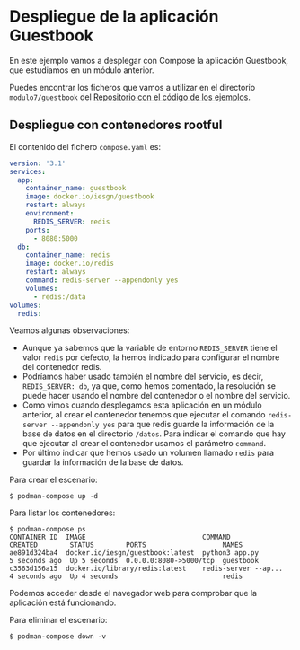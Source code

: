 # Despliegue de la aplicación Guestbook

En este ejemplo vamos a desplegar con Compose la aplicación Guestbook, que estudiamos en un módulo anterior.

Puedes encontrar los ficheros que vamos a utilizar en el directorio `modulo7/guestbook` del [Repositorio con el código de los ejemplos](https://github.com/josedom24/ejemplos_curso_podman_ow).

## Despliegue con contenedores rootful

El contenido del fichero `compose.yaml` es:

```yaml
version: '3.1'
services:
  app:
    container_name: guestbook
    image: docker.io/iesgn/guestbook
    restart: always
    environment:
      REDIS_SERVER: redis
    ports:
      - 8080:5000
  db:
    container_name: redis
    image: docker.io/redis
    restart: always
    command: redis-server --appendonly yes
    volumes:
      - redis:/data
volumes:
  redis:
```

Veamos algunas observaciones:

* Aunque ya sabemos que la variable de entorno `REDIS_SERVER` tiene el valor `redis` por defecto, la hemos indicado para configurar el nombre del contenedor redis.
* Podríamos haber usado también el nombre del servicio, es decir, `REDIS_SERVER: db`, ya que, como hemos comentado, la resolución se puede hacer usando el nombre del contenedor o el nombre del servicio.
* Como vimos cuando desplegamos esta aplicación en un módulo anterior, al crear el contenedor tenemos que ejecutar el comando `redis-server --appendonly yes` para que redis guarde la información de la base de datos en el directorio `/datos`. Para indicar el comando que hay que ejecutar al crear el contenedor usamos el parámetro `command`.
* Por último indicar que hemos usado un volumen llamado `redis` para guardar la información de la base de datos.

Para crear el escenario:

```
$ podman-compose up -d
```

Para listar los contenedores:

```
$ podman-compose ps
CONTAINER ID  IMAGE                             COMMAND               CREATED        STATUS        PORTS                   NAMES
ae891d324ba4  docker.io/iesgn/guestbook:latest  python3 app.py        5 seconds ago  Up 5 seconds  0.0.0.0:8080->5000/tcp  guestbook
c3563d156a15  docker.io/library/redis:latest    redis-server --ap...  4 seconds ago  Up 4 seconds                          redis
```

Podemos acceder desde el navegador web para comprobar que la aplicación está funcionando.

Para eliminar el escenario:

```
$ podman-compose down -v
```

